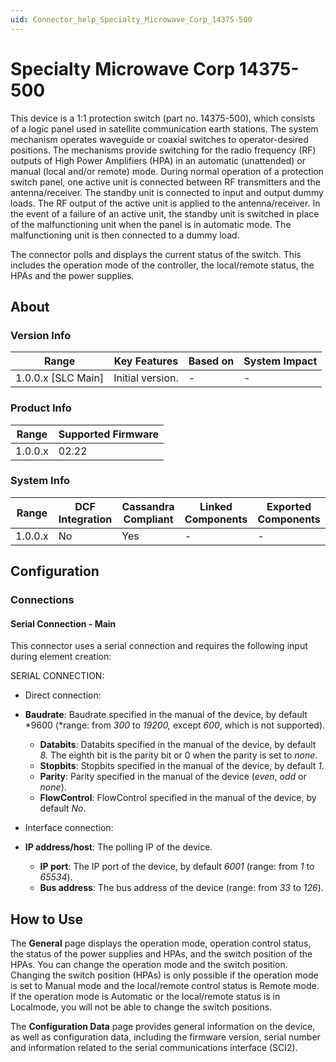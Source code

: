 ```yaml
---
uid: Connector_help_Specialty_Microwave_Corp_14375-500
---
```


# Specialty Microwave Corp 14375-500

This device is a 1:1 protection switch (part no. 14375-500), which consists of a logic panel used in satellite communication earth stations. The system mechanism operates waveguide or coaxial switches to operator-desired positions. The mechanisms provide switching for the radio frequency (RF) outputs of High Power Amplifiers (HPA) in an automatic (unattended) or manual (local and/or remote) mode. During normal operation of a protection switch panel, one active unit is connected between RF transmitters and the antenna/receiver. The standby unit is connected to input and output dummy loads. The RF output of the active unit is applied to the antenna/receiver. In the event of a failure of an active unit, the standby unit is switched in place of the malfunctioning unit when the panel is in automatic mode. The malfunctioning unit is then connected to a dummy load.

The connector polls and displays the current status of the switch. This includes the operation mode of the controller, the local/remote status, the HPAs and the power supplies.

## About

### Version Info

| **Range**            | **Key Features** | **Based on** | **System Impact** |
|----------------------|------------------|--------------|-------------------|
| 1.0.0.x \[SLC Main\] | Initial version. | \-           | \-                |

### Product Info

| **Range** | **Supported Firmware** |
|-----------|------------------------|
| 1.0.0.x   | 02.22                  |

### System Info

| **Range** | **DCF Integration** | **Cassandra Compliant** | **Linked Components** | **Exported Components** |
|-----------|---------------------|-------------------------|-----------------------|-------------------------|
| 1.0.0.x   | No                  | Yes                     | \-                    | \-                      |

## Configuration

### Connections

#### Serial Connection - Main

This connector uses a serial connection and requires the following input during element creation:

SERIAL CONNECTION:

- Direct connection:

- **Baudrate**: Baudrate specified in the manual of the device, by default *9600 (*range: from *300* to *19200,* except *600*, which is not supported).
  - **Databits**: Databits specified in the manual of the device, by default *8.* The eighth bit is the parity bit or 0 when the parity is set to *none*.
  - **Stopbits**: Stopbits specified in the manual of the device, by default *1.*
  - **Parity**: Parity specified in the manual of the device (*even*, *odd* or *none*).
  - **FlowControl**: FlowControl specified in the manual of the device, by default *No*.

- Interface connection:

- **IP address/host**: The polling IP of the device.
  - **IP port**: The IP port of the device, by default *6001* (range: from *1* to *65534*).
  - **Bus address**: The bus address of the device (range: from *33* to *126*).

## How to Use

The **General** page displays the operation mode, operation control status, the status of the power supplies and HPAs, and the switch position of the HPAs. You can change the operation mode and the switch position. Changing the switch position (HPAs) is only possible if the operation mode is set to Manual mode and the local/remote control status is Remote mode. If the operation mode is Automatic or the local/remote status is in Localmode, you will not be able to change the switch positions.

The **Configuration Data** page provides general information on the device, as well as configuration data, including the firmware version, serial number and information related to the serial communications interface (SCI2).
